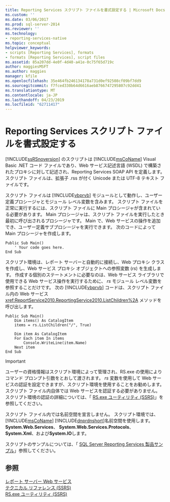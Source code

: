 ```yaml
---
title: Reporting Services スクリプト ファイルを書式設定する | Microsoft Docs
ms.custom: ''
ms.date: 03/06/2017
ms.prod: sql-server-2014
ms.reviewer: ''
ms.technology:
- reporting-services-native
ms.topic: conceptual
helpviewer_keywords:
- scripts [Reporting Services], formats
- formats [Reporting Services], script files
ms.assetid: 85a207dd-4e0f-4d40-a41e-0c75f65d719c
author: maggiesMSFT
ms.author: maggies
manager: kfile
ms.openlocfilehash: 35e464fb246134178a731d0ef92508cf09bf7dd9
ms.sourcegitcommit: f7fced330b64d6616aeb8766747295807c92dd41
ms.translationtype: MT
ms.contentlocale: ja-JP
ms.lasthandoff: 04/23/2019
ms.locfileid: "62711417"
---
```

# <a name="format-a-reporting-services-script-file"></a>Reporting Services スクリプト ファイルを書式設定する
  [!INCLUDE[ssRSnoversion](../../includes/ssrsnoversion-md.md)] のスクリプトは [!INCLUDE[msCoName](../../includes/msconame-md.md)] Visual Basic .NET コード ファイルであり、Web サービス記述言語 (WSDL) で構築されたプロキシに対して記述され、Reporting Services SOAP API を定義します。 スクリプト ファイルは、拡張子 .rss が付く Unicode または UTF-8 テキスト ファイルです。  
  
 スクリプト ファイルは [!INCLUDE[vbprvb](../../includes/vbprvb-md.md)] モジュールとして動作し、ユーザー定義プロシージャとモジュール レベル変数を含みます。 スクリプト ファイルを正常に実行するには、スクリプト ファイルに Main プロシージャが含まれている必要があります。 Main プロシージャは、スクリプト ファイルを実行したとき最初に呼び出されるプロシージャです。 Main で、Web サービスの操作を追加でき、ユーザー定義サブプロシージャを実行できます。 次のコードによって Main プロシージャを作成します。  
  
```  
Public Sub Main()  
    ' Your code goes here.  
End Sub  
```  
  
 スクリプト環境は、レポート サーバーと自動的に接続し、Web プロキシ クラスを作成し、Web サービス プロキシ オブジェクトへの参照変数 (*rs*) を生成します。 作成する個別のステートメントに必要なのは、Web サービス ライブラリで使用できる Web サービス操作を実行するために、 *rs* モジュール レベル変数を参照することだけです。 次の [!INCLUDE[vbprvb](../../includes/vbprvb-md.md)] コードは、スクリプト ファイル内の Web サービス <xref:ReportService2010.ReportingService2010.ListChildren%2A> メソッドを呼び出します。  
  
```  
Public Sub Main()  
    Dim items() As CatalogItem  
    items = rs.ListChildren("/", True)  
  
    Dim item As CatalogItem  
    For Each item In items  
        Console.WriteLine(item.Name)  
    Next item  
End Sub   
```  
  
> [!IMPORTANT]  
>  ユーザーの資格情報はスクリプト環境によって管理され、RS.exe の使用によりコマンド プロンプト引数をとおして渡されます。 *rs* 変数を使用して Web サービスの認証を設定できますが、スクリプト環境を使用することをお勧めします。 スクリプト ファイル内自体では Web サービスを認証する必要がありません。 スクリプト環境の認証の詳細については、「 [RS.exe ユーティリティ &#40;SSRS&#41;](rs-exe-utility-ssrs.md)」を参照してください。  
  
 スクリプト ファイル内では名前空間を宣言しません。 スクリプト環境では、 [!INCLUDE[msCoName](../../includes/msconame-md.md)] [!INCLUDE[dnprdnshort](../../includes/dnprdnshort-md.md)]名前空間を使用します。**System.Web.Services**、 **System.Web.Services.Protocols**、 **System.Xml**、および**System.IO**します。  
  
 スクリプトのサンプルについては、「 [SQL Server Reporting Services 製品サンプル](https://go.microsoft.com/fwlink/?LinkId=177889)」参照してください。  
  
## <a name="see-also"></a>参照  
 [レポート サーバー Web サービス](../report-server-web-service/report-server-web-service.md)   
 [テクニカル リファレンス (SSRS)](../technical-reference-ssrs.md)   
 [RS.exe ユーティリティ &#40;SSRS&#41;](rs-exe-utility-ssrs.md)  
  
  
